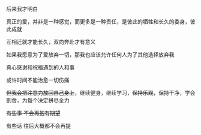 后来我才明白

真正的爱，并非是一种感觉，而更多是一种责任，是彼此的牺牲和长久的委身，彼此成就

互相迁就才能长久，双向奔赴才有意义

如果我愿意为了爱放弃一切，那我也应该允许任何人为了其他选择放弃我

真心感谢和祝福遇到的人和事

或许时间不能治愈一切伤痛

~~但我会把注意力放回自己身上~~，继续健身，继续学习，~~保持乐观~~，保持干净，学会割舍，为每个决定拼尽全力

~~有些事 不会再抱有期望~~

有些话 往后大概都不会再提